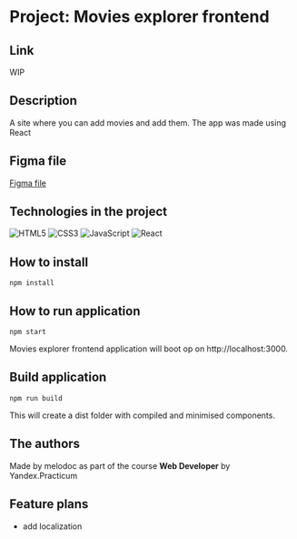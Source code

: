 # Project: Movies explorer frontend

## Link

WIP

<!-- [Movies explorer frontend](https://melodoc.github.io/react-mesto-auth/) -->

## Description

A site where you can add movies and add them. The app was made using React

## Figma file

[Figma file](https://drive.google.com/file/d/1iDrhxPx_kNMLmqEjfWUlgAZ4f1b0RSRH/view?usp=sharing)

## Technologies in the project

![HTML5](https://img.shields.io/badge/html5-%23E34F26.svg?style=for-the-badge&logo=html5&logoColor=white) ![CSS3](https://img.shields.io/badge/css3-%231572B6.svg?style=for-the-badge&logo=css3&logoColor=white) ![JavaScript](https://img.shields.io/badge/JavaScript-ffd24a?style=for-the-badge&logo=javascript&logoColor=white) ![React](https://img.shields.io/badge/-ReactJs-61DAFB?logo=react&logoColor=white&style=for-the-badge)

## How to install

``` shell
npm install
```

## How to run application

``` shell
npm start
```

Movies explorer frontend application will boot op on http://localhost:3000.

## Build application

``` shell
npm run build
```

This will create a dist folder with compiled and minimised components.

## The authors

Made by melodoc as part of the course **Web Developer** by Yandex.Practicum

## Feature plans

- add localization

